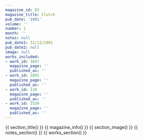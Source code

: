 ```yaml
---
magazine_id: 83
magazine_title: Clutch
pub_date: '1991'
volume: ''
number: 1
month: ''
notes: null
pub_date1: 31/12/1991
pub_date2: null
image: null
works_included:
- work_id: 3667
  magazine_page: ''
  published_as: ''
- work_id: 1891
  magazine_page: ''
  published_as: ''
- work_id: 118
  magazine_page: ''
  published_as: ''
- work_id: 2520
  magazine_page: ''
  published_as: ''
---
```


{{ section_title() }}
{{ magazine_info() }}
{{ section_image() }}
{{ notes_section() }}
{{ works_section() }}

